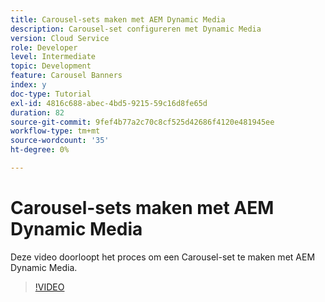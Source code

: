 ```yaml
---
title: Carousel-sets maken met AEM Dynamic Media
description: Carousel-set configureren met Dynamic Media
version: Cloud Service
role: Developer
level: Intermediate
topic: Development
feature: Carousel Banners
index: y
doc-type: Tutorial
exl-id: 4816c688-abec-4bd5-9215-59c16d8fe65d
duration: 82
source-git-commit: 9fef4b77a2c70c8cf525d42686f4120e481945ee
workflow-type: tm+mt
source-wordcount: '35'
ht-degree: 0%

---
```


# Carousel-sets maken met AEM Dynamic Media

Deze video doorloopt het proces om een Carousel-set te maken met AEM Dynamic Media.

>[!VIDEO](https://video.tv.adobe.com/v/335380?quality=12&learn=on)
